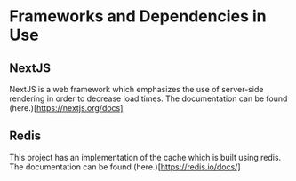 # Frameworks and Dependencies in Use

## NextJS

NextJS is a web framework which emphasizes the use of server-side rendering in order to decrease load times. The documentation can be found (here.)[https://nextjs.org/docs]

## Redis

This project has an implementation of the cache which is built using redis. The documentation can be found (here.)[https://redis.io/docs/]
